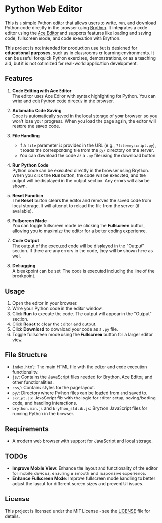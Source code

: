 # Python Web Editor

This is a simple Python editor that allows users to write, run, and download Python code directly in the browser using [Brython](https://brython.info/). It integrates a code editor using the [Ace Editor](https://ace.c9.io/) and supports features like loading and saving code, fullscreen mode, and code execution with Brython.

This project is not intended for production use but is designed for **educational purposes**, such as in classrooms or learning environments. It can be useful for quick Python exercises, demonstrations, or as a teaching aid, but it is not optimized for real-world application development.

## Features

1. **Code Editing with Ace Editor**  
   The editor uses Ace Editor with syntax highlighting for Python. You can write and edit Python code directly in the browser.

2. **Automatic Code Saving**  
   Code is automatically saved in the local storage of your browser, so you won't lose your progress. When you load the page again, the editor will restore the saved code.

3. **File Handling**  
   - If a `file` parameter is provided in the URL (e.g., `?file=myscript.py`), it loads the corresponding file from the `py/` directory on the server.
   - You can download the code as a `.py` file using the download button.

4. **Run Python Code**  
   Python code can be executed directly in the browser using Brython. When you click the **Run** button, the code will be executed, and the output will be displayed in the output section. Any errors will also be shown.

5. **Reset Function**  
   The **Reset** button clears the editor and removes the saved code from local storage. It will attempt to reload the file from the server (if available).

6. **Fullscreen Mode**  
   You can toggle fullscreen mode by clicking the **Fullscreen** button, allowing you to maximize the editor for a better coding experience.

7. **Code Output**  
   The output of the executed code will be displayed in the "Output" section. If there are any errors in the code, they will be shown here as well.

8. **Debugging**  
   A breakpoint can be set. The code is executed including the line of the breakpoint.

## Usage

1. Open the editor in your browser.
2. Write your Python code in the editor window.
3. Click **Run** to execute the code. The output will appear in the "Output" section.
4. Click **Reset** to clear the editor and output.
5. Click **Download** to download your code as a `.py` file.
6. Toggle fullscreen mode using the **Fullscreen** button for a larger editor view.

## File Structure

- `index.html`: The main HTML file with the editor and code execution functionality.
- `js/`: Contains the JavaScript files needed for Brython, Ace Editor, and other functionalities.
- `css/`: Contains styles for the page layout.
- `py/`: Directory where Python files can be loaded from and saved to.
- `script.js`: JavaScript file with the logic for editor setup, saving/loading code, and handling interactions.
- `brython.min.js` and `brython_stdlib.js`: Brython JavaScript files for running Python in the browser.

## Requirements

- A modern web browser with support for JavaScript and local storage.

## TODOs

- **Improve Mobile View**: Enhance the layout and functionality of the editor for mobile devices, ensuring a smooth and responsive experience.
- **Enhance Fullscreen Mode**: Improve fullscreen mode handling to better adjust the layout for different screen sizes and prevent UI issues.

## License

This project is licensed under the MIT License - see the [LICENSE](LICENSE) file for details.
